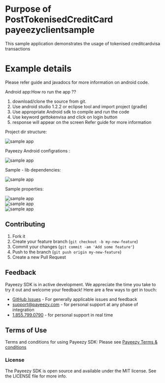 # Purpose of PostTokenisedCreditCard payeezyclientsample
This sample application demonstrates the usage of tokenised creditcardvisa transactions 


# Example details
Please refer guide and javadocs for more information on android code.

Android app:How ro run the app ?? 
1. download/clone the source from git. 
2. Use android studio 1.2.2 or eclipse tool and import project (gradle)
3. Use appropriate Android sdk to compile and run the code 
4. Use keyword gettokenvisa and click on login button 
5. response will appear on the screen 
Refer guide for more information 

Project dir structure:
<div><img src="https://github.com/payeezy/payeezy_android/blob/master/guide/images/payeezy_android_sample_dir_structure.png" alt="sample app"/></div>

Payeezy Android configrations :
<div><img src="https://github.com/payeezy/payeezy_android/blob/master/guide/images/android%20studio%20with%20payeezy%20config.png" alt="sample app"/></div>

Sample - lib dependencies:
<div><img src="https://github.com/payeezy/payeezy_android/blob/master/guide/images/payeezy_android_sample_lib.png" alt="sample app"/></div>

Sample properties:
<div><img src="https://github.com/payeezy/payeezy_android/blob/master/guide/images/payeezy_android_sample_properties.png" alt="sample app"/></div>

<div><img src="https://github.com/payeezy/payeezy_android/blob/master/guide/images/payeezyandroidUIScreen" alt="sample app"/></div>

<div><img src="https://github.com/payeezy/payeezy_android/blob/master/guide/images/PayeezyAndroidAuthorise" alt="sample app"/></div>

## Contributing

1. Fork it 
2. Create your feature branch (`git checkout -b my-new-feature`)
3. Commit your changes (`git commit -am 'Add some feature'`)
4. Push to the branch (`git push origin my-new-feature`)
5. Create a new Pull Request  

## Feedback

Payeezy  SDK is in active development. We appreciate the time you take to try it out and welcome your feedback!
Here are a few ways to get in touch:
* [GitHub Issues](https://github.com/payeezy/payeezy/issues) - For generally applicable issues and feedback
* support@payeezy.com - for personal support at any phase of integration
* [1.855.799.0790](tel:+18557990790)  - for personal support in real time 

## Terms of Use

Terms and conditions for using Payeezy SDK: Please see [Payeezy Terms & conditions](https://developer.payeezy.com/terms-use)
 
### License
The Payeezy SDK is open source and available under the MIT license. See the LICENSE file for more info.
